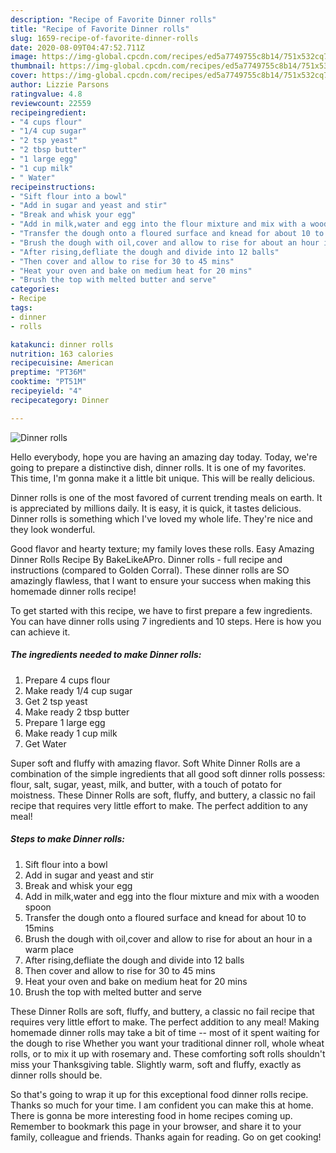 ```yaml
---
description: "Recipe of Favorite Dinner rolls"
title: "Recipe of Favorite Dinner rolls"
slug: 1659-recipe-of-favorite-dinner-rolls
date: 2020-08-09T04:47:52.711Z
image: https://img-global.cpcdn.com/recipes/ed5a7749755c8b14/751x532cq70/dinner-rolls-recipe-main-photo.jpg
thumbnail: https://img-global.cpcdn.com/recipes/ed5a7749755c8b14/751x532cq70/dinner-rolls-recipe-main-photo.jpg
cover: https://img-global.cpcdn.com/recipes/ed5a7749755c8b14/751x532cq70/dinner-rolls-recipe-main-photo.jpg
author: Lizzie Parsons
ratingvalue: 4.8
reviewcount: 22559
recipeingredient:
- "4 cups flour"
- "1/4 cup sugar"
- "2 tsp yeast"
- "2 tbsp butter"
- "1 large egg"
- "1 cup milk"
- " Water"
recipeinstructions:
- "Sift flour into a bowl"
- "Add in sugar and yeast and stir"
- "Break and whisk your egg"
- "Add in milk,water and egg into the flour mixture and mix with a wooden spoon"
- "Transfer the dough onto a floured surface and knead for about 10 to 15mins"
- "Brush the dough with oil,cover and allow to rise for about an hour in a warm place"
- "After rising,defliate the dough and divide into 12 balls"
- "Then cover and allow to rise for 30 to 45 mins"
- "Heat your oven and bake on medium heat for 20 mins"
- "Brush the top with melted butter and serve"
categories:
- Recipe
tags:
- dinner
- rolls

katakunci: dinner rolls 
nutrition: 163 calories
recipecuisine: American
preptime: "PT36M"
cooktime: "PT51M"
recipeyield: "4"
recipecategory: Dinner

---
```



![Dinner rolls](https://img-global.cpcdn.com/recipes/ed5a7749755c8b14/751x532cq70/dinner-rolls-recipe-main-photo.jpg)

Hello everybody, hope you are having an amazing day today. Today, we're going to prepare a distinctive dish, dinner rolls. It is one of my favorites. This time, I'm gonna make it a little bit unique. This will be really delicious.

Dinner rolls is one of the most favored of current trending meals on earth. It is appreciated by millions daily. It is easy, it is quick, it tastes delicious. Dinner rolls is something which I've loved my whole life. They're nice and they look wonderful.

Good flavor and hearty texture; my family loves these rolls. Easy Amazing Dinner Rolls Recipe By BakeLikeAPro. Dinner rolls - full recipe and instructions (compared to Golden Corral). These dinner rolls are SO amazingly flawless, that I want to ensure your success when making this homemade dinner rolls recipe!


To get started with this recipe, we have to first prepare a few ingredients. You can have dinner rolls using 7 ingredients and 10 steps. Here is how you can achieve it.

<!--inarticleads1-->

##### The ingredients needed to make Dinner rolls:

1. Prepare 4 cups flour
1. Make ready 1/4 cup sugar
1. Get 2 tsp yeast
1. Make ready 2 tbsp butter
1. Prepare 1 large egg
1. Make ready 1 cup milk
1. Get  Water


Super soft and fluffy with amazing flavor. Soft White Dinner Rolls are a combination of the simple ingredients that all good soft dinner rolls possess: flour, salt, sugar, yeast, milk, and butter, with a touch of potato for moistness. These Dinner Rolls are soft, fluffy, and buttery, a classic no fail recipe that requires very little effort to make. The perfect addition to any meal! 

<!--inarticleads2-->

##### Steps to make Dinner rolls:

1. Sift flour into a bowl
1. Add in sugar and yeast and stir
1. Break and whisk your egg
1. Add in milk,water and egg into the flour mixture and mix with a wooden spoon
1. Transfer the dough onto a floured surface and knead for about 10 to 15mins
1. Brush the dough with oil,cover and allow to rise for about an hour in a warm place
1. After rising,defliate the dough and divide into 12 balls
1. Then cover and allow to rise for 30 to 45 mins
1. Heat your oven and bake on medium heat for 20 mins
1. Brush the top with melted butter and serve


These Dinner Rolls are soft, fluffy, and buttery, a classic no fail recipe that requires very little effort to make. The perfect addition to any meal! Making homemade dinner rolls may take a bit of time -- most of it spent waiting for the dough to rise Whether you want your traditional dinner roll, whole wheat rolls, or to mix it up with rosemary and. These comforting soft rolls shouldn&#39;t miss your Thanksgiving table. Slightly warm, soft and fluffy, exactly as dinner rolls should be. 

So that's going to wrap it up for this exceptional food dinner rolls recipe. Thanks so much for your time. I am confident you can make this at home. There is gonna be more interesting food in home recipes coming up. Remember to bookmark this page in your browser, and share it to your family, colleague and friends. Thanks again for reading. Go on get cooking!
